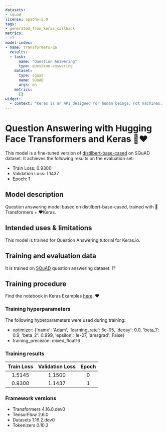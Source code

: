 ```yaml
---
datasets:
- squad
license: apache-2.0
tags: 
- generated_from_keras_callback
metrics: 
- f1
model-index: 
- name: transformers-qa
  results: 
  - task: 
      name: "Question Answering"
      type: question-answering
    dataset: 
      type: squad
      name: SQuAD
      args: en
    metrics:
      []
widget: 
  - context: "Keras is an API designed for human beings, not machines. Keras follows best practices for reducing cognitive load: it offers consistent & simple APIs, it minimizes the number of user actions required for common use cases, and it provides clear and actionable feedback upon user error."
---
```

<!-- This model card has been generated automatically according to the information Keras had access to. You should
probably proofread and complete it, then remove this comment. -->

# Question Answering with Hugging Face Transformers and Keras 🤗❤️

This model is a fine-tuned version of [distilbert-base-cased](https://huggingface.co/distilbert-base-cased) on SQuAD dataset.
It achieves the following results on the evaluation set:
- Train Loss: 0.9300
- Validation Loss: 1.1437
- Epoch: 1

## Model description

Question answering model based on distilbert-base-cased, trained with 🤗Transformers + ❤️Keras.

## Intended uses & limitations

This model is trained for Question Answering tutorial for Keras.io.

## Training and evaluation data

It is trained on [SQuAD](https://huggingface.co/datasets/squad) question answering dataset. ⁉️ 

## Training procedure

Find the notebook in Keras Examples [here](https://keras.io/examples/nlp/question_answering/). ❤️

### Training hyperparameters

The following hyperparameters were used during training:
- optimizer: {'name': 'Adam', 'learning_rate': 5e-05, 'decay': 0.0, 'beta_1': 0.9, 'beta_2': 0.999, 'epsilon': 1e-07, 'amsgrad': False}
- training_precision: mixed_float16

### Training results

| Train Loss | Validation Loss | Epoch |
|:----------:|:---------------:|:-----:|
| 1.5145     | 1.1500          | 0     |
| 0.9300     | 1.1437          | 1     |
 

### Framework versions

- Transformers 4.16.0.dev0
- TensorFlow 2.6.0
- Datasets 1.16.2.dev0
- Tokenizers 0.10.3
